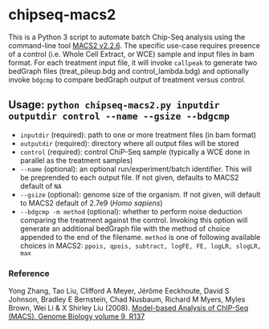 # chipseq-macs2

This is a Python 3 script to automate batch Chip-Seq analysis using the command-line tool [MACS2 v2.2.6](https://github.com/taoliu/MACS). The specific use-case requires presence of a control (i.e. Whole Cell Extract, or WCE) sample and input files in bam format. For each treatment input file, it will invoke `callpeak` to generate two bedGraph files (treat_pileup.bdg and control_lambda.bdg) and optionally invoke `bdgcmp` to compare bedGraph output of treatment versus control.

## Usage: `python chipseq-macs2.py inputdir outputdir control --name --gsize --bdgcmp`
- `inputdir` (required): path to one or more treatment files (in bam format)
- `outputdir` (required): directory where all output files will be stored
- `control` (required): control ChiP-Seq sample (typically a WCE done in parallel as the treatment samples)
- `--name` (optional): an optional run/experiment/batch identifier. This will be preprended to each output file. If not given, defaults to MACS2 default of `NA`
- `--gsize` (optional): genome size of the organism. If not given, will default to MACS2 default of 2.7e9 (_Homo sapiens_)
- `--bdgcmp -m method` (optional): whether to perform noise deduction comparing the treatment against the control. Invoking this option will generate an additional bedGraph file with the method of choice appended to the end of the filename. `method` is one of following available choices in MACS2: `ppois, qpois, subtract, logFE, FE, logLR, slogLR, max`

### Reference
Yong Zhang, Tao Liu, Clifford A Meyer, Jérôme Eeckhoute, David S Johnson, Bradley E Bernstein, Chad Nusbaum, Richard M Myers, Myles Brown, Wei Li & X Shirley Liu (2008). [Model-based Analysis of ChIP-Seq (MACS). Genome Biology volume 9, R137](https://genomebiology.biomedcentral.com/articles/10.1186/gb-2008-9-9-r137#citeas)
